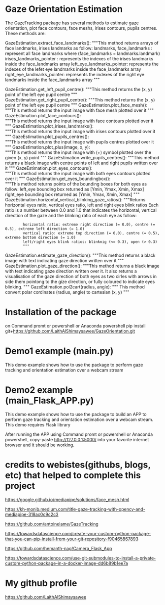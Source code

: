 
#                      Gaze Orientation Estimation

The GazeTracking package has several methods to estimate gaze orientation, 
plot face contours, face meshs, irises contours, pupils centres. These methods are:

GazeEstimation.extract_face_landmarks():
        """This method returns arrays of face landmarks, irises landmarks as follow:
           landmarks, face_landmarks : represent all face landmarks where (face_landmarks = landmarks.landmark)
           irises_landmarks_pointer : represents the indexes of the irises landmarks inside the face_landmarks array
           left_eye_landmarks_pointer: represents the indexes of the lefet eye landmarks inside the face_landmarks array
           right_eye_landmarks_pointer: represents the indexes of the right eye landmarks inside the face_landmarks array
        """ 

GazeEstimation.get_left_pupil_centre(): 
        """This method returns the (x, y) point of the left eye pupil centre
        """ 
GazeEstimation.get_right_pupil_centre(): 
        """This method returns the (x, y) point of the left eye pupil centre
        """
GazeEstimation.plot_face_mesh():    
        """This method returns the input image with face mesh plotted over it
        """
GazeEstimation.plot_face_contours():    
        """This method returns the input image with face contours plotted over it
        """ 
GazeEstimation.plot_irises_landmarks():    
        """This method returns the input image with irises contours plotted over it
        """ 
GazeEstimation.plot_pupils_centres():    
        """This method returns the input image with pupils centres plotted over it
        """
GazeEstimation.plot_plus(image, x, y):       
        """This method returns the input image with (+) symbol plotted over the given (x, y) point
        """
GazeEstimation.write_pupils_centres():
        """This method returns a black image with centre points of left and right pupils written over it
        """
GazeEstimation.plot_eyes_contours():    
        """This method returns the input image with both eyes contours plotted over it
        """
GazeEstimation.get_eyes_boundingbox():    
        """This method returns points of the bounding boxes for both eyes as follow:
        left_eye  bounding box    returned as [Ymin, Ymax, Xmin, Xmax]
        right_eye bounding box    returned as [Ymin, Ymax, Xmin, Xmax]
        """ 
GazeEstimation.horizontal_vertical_blinking_gaze_ratios():
            """Returns horizontal eyes ratio, vertical eyes ratio, left and right eyes blink ratios
            Each ratio is a number between 0.0 and 1.0 that indicates the
            horizontal, vertical direction of the gaze and the blinking ratio of each eye as follow:
            
            horizontal ratio: extreme right direction (= 0.0), centre (= 0.5), extreme left direction (= 1.0)
            vertical ratio: extreme top direction (= 0.0), centre (= 0.5), extreme bottom direction (= 1.0)
            left/right eyes blink ratios: blinknig (<= 0.3), open (> 0.3)
            """
GazeEstimation.estimate_gaze_direction():
        """This method returns a black image with text indicating gaze direction written over it
        """
GazeEstimation.plot_gaze_direction():
        """This method returns a black image with text indicating gaze direction written over it.
           It also returns a visualisation of the gaze direction of both eyes as two cirles 
           with arrows in side them pointong to the gize direction, or fully coloured to indicate eyes blinking.
        """
GazeEstimation.pol2cart(radius, angle):
        """ This method convert polar cordinates (radius, angle) to cartesian (x, y)
        """


#                      Installation of the package

on Command promt or powershell or Anaconda powershell
pip install git+https://github.com/LaithAlShimaysawee/GazeOrientation.git




#                      Demo1 example (main.py)

This demo example shows how to use the package to perform gaze tracking and orientation estimation over a webcam stream



#                      Demo2 example (main_Flask_APP.py)

This demo example shows how to use the package to build an APP to perform gaze tracking and orientation estimation over a webcam stream. This demo requires Flask library 

After running the APP using Command promt or powershell or Anaconda powershell, copy-paste http://127.0.0.1:5000/ into your favorite internet browser and it should be working.



#       credits to webistes(githubs, blogs, etc) that helped to complete this project


https://google.github.io/mediapipe/solutions/face_mesh.html

https://kh-monib.medium.com/title-gaze-tracking-with-opencv-and-mediapipe-318ac0c9c2c3

https://github.com/antoinelame/GazeTracking

https://towardsdatascience.com/create-your-custom-python-package-that-you-can-pip-install-from-your-git-repository-f90465867893

https://github.com/hemanth-nag/Camera_Flask_App

https://towardsdatascience.com/use-git-submodules-to-install-a-private-custom-python-package-in-a-docker-image-dd6b89b1ee7a



#                      My github profile


https://github.com/LaithAlShimaysawee







